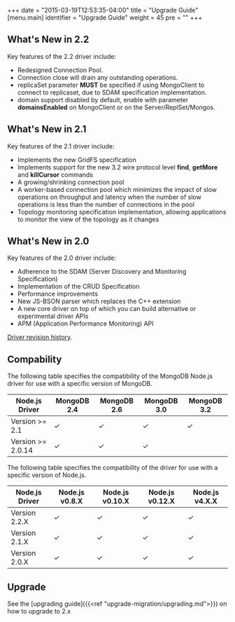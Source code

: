 +++
date = "2015-03-19T12:53:35-04:00"
title = "Upgrade Guide"
[menu.main]
  identifier = "Upgrade Guide"
  weight = 45
  pre = "<i class='fa fa-cog'></i>"
+++

## What's New in 2.2

Key features of the 2.2 driver include:

- Redesigned Connection Pool.
- Connection close will drain any outstanding operations.
- replicaSet parameter **MUST** be specified if using MongoClient to connect to replicaset, due to SDAM specification implementation.
- domain support disabled by default, enable with parameter **domainsEnabled** on MongoClient or on the Server/ReplSet/Mongos.

## What's New in 2.1

Key features of the 2.1 driver include:

- Implements the new GridFS specification
- Implements support for the new 3.2 wire protocol level **find**, **getMore** and **killCursor** commands
- A growing/shrinking connection pool
- A worker-based connection pool which minimizes the impact of slow operations on throughput and latency when the number of slow operations is less than the number of connections in the pool
- Topology monitoring specification implementation, allowing applications to monitor the view of the topology as it changes

## What's New in 2.0

Key features of the 2.0 driver include:

- Adherence to the SDAM (Server Discovery and Monitoring Specification)
- Implementation of the CRUD Specification
- Performance improvements
- New JS-BSON parser which replaces the C++ extension
- A new core driver on top of which you can build alternative or experimental driver APIs
- APM (Application Performance Monitoring) API

[Driver revision history](https://github.com/mongodb/node-mongodb-native/blob/2.1/HISTORY.md).

## Compability

The following table specifies the compatibility of the MongoDB Node.js driver for use with a specific version of MongoDB.

|Node.js Driver | MongoDB 2.4 | MongoDB 2.6|MongoDB 3.0 |MongoDB 3.2|
|---------------|-------------|------------|------------|-----------|
|Version >= 2.1 |  ✓  |  ✓  |  ✓  |  ✓  |
|Version >= 2.0.14|  ✓  |  ✓  |  ✓  |    |


The following table specifies the compatibility of the driver for use with a specific version of Node.js.


|Node.js Driver | Node.js v0.8.X |Node.js v0.10.X| Node.js v0.12.X|Node.js v4.X.X
|---------------|----------------|---------------|----------------|--------------|
|Version 2.2.X |  ✓  |  ✓  |  ✓  |  ✓  |
|Version 2.1.X |  ✓  |  ✓  |  ✓  |  ✓  |
|Version 2.0.X|  ✓  |  ✓  |  ✓  |  ✓  |

## Upgrade

See the [upgrading guide]({{<ref "upgrade-migration/upgrading.md">}}) on how to upgrade to 2.x

